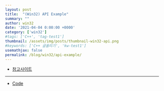 ```yaml
---
layout: post
title:  "(Win32) API Example"
summary: ""
author: win32
date: '2021-04-04 0:00:00 +0000'
category: ['win32']
#tags: ['C++', 'tag-test1']
thumbnail: /assets/img/posts/thumbnail-win32-api.png
#keywords: ['C++ 글올리기', 'kw-test1']
usemathjax: false
permalink: /blog/win32/api-example/
---
```


* [참고사이트](http://www.soen.kr/lecture/win32api/win32lec.htm)

---

* [Code](/assets/code/win32/win32-api-example.zip)
